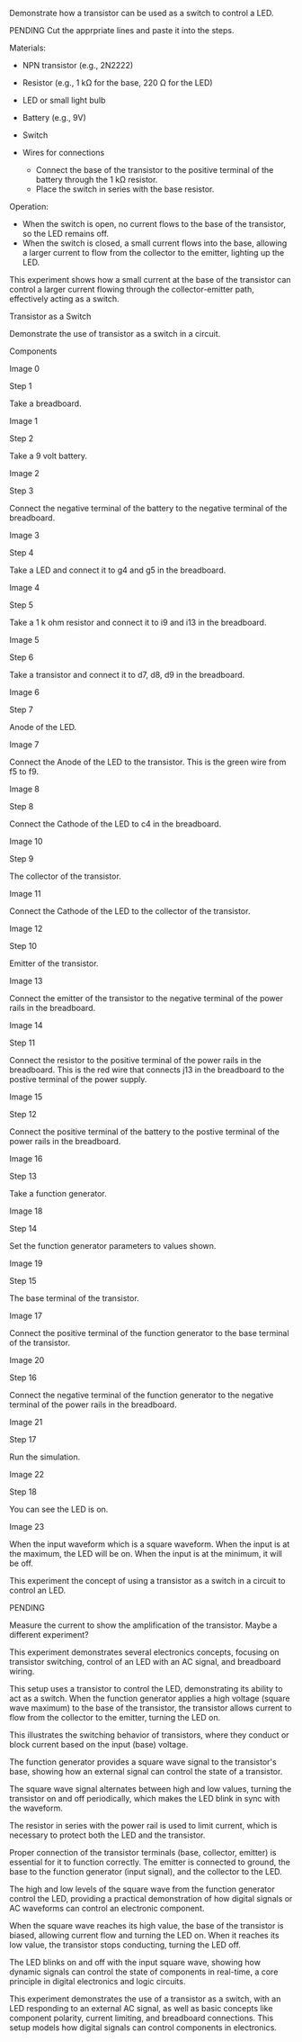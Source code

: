 
Demonstrate how a transistor can be used as a switch to control a LED.

PENDING
Cut the apprpriate lines and paste it into the steps.

Materials:

- NPN transistor (e.g., 2N2222)
- Resistor (e.g., 1 kΩ for the base, 220 Ω for the LED)
- LED or small light bulb
- Battery (e.g., 9V)
- Switch
- Wires for connections

   - Connect the base of the transistor to the positive terminal of the battery through the 1 kΩ resistor.
   - Place the switch in series with the base resistor.

Operation:

   - When the switch is open, no current flows to the base of the transistor, so the LED remains off.
   - When the switch is closed, a small current flows into the base, allowing a larger current to flow from the collector to the emitter, lighting up the LED.

This experiment shows how a small current at the base of the transistor can control a larger current flowing through the collector-emitter path, effectively acting as a switch.

Transistor as a Switch

Demonstrate the use of transistor as a switch in a circuit.

Components

Image 0

Step 1

Take a breadboard.

Image 1

Step 2

Take a 9 volt battery.

Image 2

Step 3

Connect the negative terminal of the battery to the negative terminal of the breadboard.

Image 3

Step 4

Take a LED and connect it to g4 and g5 in the breadboard.

Image 4

Step 5

Take a 1 k ohm resistor and connect it to i9 and i13 in the breadboard.

Image 5

Step 6

Take a transistor and connect it to d7, d8, d9 in the breadboard.

Image 6

Step 7

Anode of the LED.

Image 7

Connect the Anode of the LED to the transistor. This is the green wire from f5 to f9.

Image 8

Step 8

Connect the Cathode of the LED to c4 in the breadboard.

Image 10

Step 9

The collector of the transistor.

Image 11

Connect the Cathode of the LED to the collector of the transistor.

Image 12

Step 10

Emitter of the transistor.

Image 13

Connect the emitter of the transistor to the negative terminal of the power rails in the breadboard.

Image 14

Step 11

Connect the resistor to the positive terminal of the power rails in the breadboard. This is the red wire that connects j13 in the breadboard to the postive terminal of the power supply.

Image 15

Step 12

Connect the positive terminal of the battery to the postive terminal of the power rails in the breadboard.

Image 16

Step 13

Take a function generator.

Image 18

Step 14

Set the function generator parameters to values shown.

Image 19

Step 15

The base terminal of the transistor.

Image 17

Connect the positive terminal of the function generator to the base terminal of the transistor.

Image 20

Step 16

Connect the negative terminal of the function generator to the negative terminal of the power rails in the breadboard.

Image 21

Step 17

Run the simulation.

Image 22

Step 18

You can see the LED is on.

Image 23

When the input waveform which is a square waveform. When the input is at the maximum, the LED will be on. When the input is at the minimum, it will be off.

This experiment  the concept of using a transistor as a switch in a circuit to control an LED.

PENDING

Measure the current to show the amplification of the transistor. Maybe a different experiment?

This experiment demonstrates several electronics concepts, focusing on transistor switching, control of an LED with an AC signal, and breadboard wiring.

This setup uses a transistor to control the LED, demonstrating its ability to act as a switch. When the function generator applies a high voltage (square wave maximum) to the base of the transistor, the transistor allows current to flow from the collector to the emitter, turning the LED on.

This illustrates the switching behavior of transistors, where they conduct or block current based on the input (base) voltage.

The function generator provides a square wave signal to the transistor's base, showing how an external signal can control the state of a transistor.

The square wave signal alternates between high and low values, turning the transistor on and off periodically, which makes the LED blink in sync with the waveform.

The resistor in series with the power rail is used to limit current, which is necessary to protect both the LED and the transistor.

Proper connection of the transistor terminals (base, collector, emitter) is essential for it to function correctly. The emitter is connected to ground, the base to the function generator (input signal), and the collector to the LED.

The high and low levels of the square wave from the function generator control the LED, providing a practical demonstration of how digital signals or AC waveforms can control an electronic component.

When the square wave reaches its high value, the base of the transistor is biased, allowing current flow and turning the LED on. When it reaches its low value, the transistor stops conducting, turning the LED off.

The LED blinks on and off with the input square wave, showing how dynamic signals can control the state of components in real-time, a core principle in digital electronics and logic circuits.

This experiment demonstrates the use of a transistor as a switch, with an LED responding to an external AC signal, as well as basic concepts like component polarity, current limiting, and breadboard connections. This setup models how digital signals can control components in electronics.
